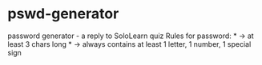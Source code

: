 # pswd-generator
password generator - a reply to SoloLearn quiz
Rules for password:
    *  -> at least 3 chars long
    *  -> always contains at least 1 letter, 1 number, 1 special sign
